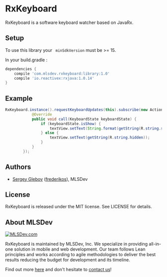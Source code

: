 # RxKeyboard

RxKeyboard is a software keyboard watcher based on JavaRx.

## Setup

To use this library your ` minSdkVersion` must be >= 15.

In your build.gradle :

```gradle
dependencies {
    compile 'com.mlsdev.rxkeyboard:library:1.0'
    compile 'io.reactivex:rxjava:1.0.14'
}
```
## Example

```java
RxKeyboard.instance().requestKeyboardUpdates(this).subscribe(new Action1<KeyboardState>() {
            @Override
            public void call(KeyboardState keyboardState) {
                if (keyboardState.isShow) {
                    textView.setText(String.format(getString(R.string.show_keyboard_height), keyboardState.keyboardHeight));
                } else {
                    textView.setText(getString(R.string.hidden));
                }
            }
        });
```

## Authors
* [Sergey Glebov](mailto:glebov@mlsdev.com) ([frederikos][github-frederikos]), MLSDev 

## License
RxKeyboard is released under the MIT license. See LICENSE for details.

## About MLSDev

[<img src="https://cloud.githubusercontent.com/assets/1778155/11761239/ccfddf60-a0c2-11e5-8f2a-8573029ab09d.png" alt="MLSDev.com">][mlsdev]

RxKeyboard is maintained by MLSDev, Inc. We specialize in providing all-in-one solution in mobile and web development. Our team follows Lean principles and works according to agile methodologies to deliver the best results reducing the budget for development and its timeline. 

Find out more [here][mlsdev] and don't hesitate to [contact us][contact]!

[mlsdev]: http://mlsdev.com
[contact]: http://mlsdev.com/contact_us
[github-frederikos]: https://github.com/frederikos
